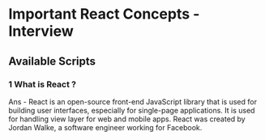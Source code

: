 # Important React Concepts - Interview

## Available Scripts

### 1 What is React ?

Ans - React is an open-source front-end JavaScript library that is used for building user interfaces, especially for single-page applications. It is used for handling view layer for web and mobile apps. React was created by Jordan Walke, a software engineer working for Facebook.
